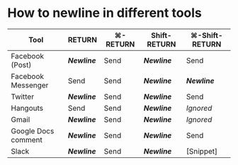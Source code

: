 # How to newline in different tools

| Tool                | RETURN        | ⌘-RETURN | Shift-RETURN  | ⌘-Shift-RETURN |
| ------------------- | ------------- | -------- | ------------- | -------------- |
| Facebook (Post)     | **_Newline_** | Send     | **_Newline_** | Send           |
| Facebook Messenger  | Send          | Send     | **_Newline_** | **_Newline_**  |
| Twitter             | **_Newline_** | Send     | **_Newline_** | Send           |
| Hangouts            | Send          | Send     | **_Newline_** | _Ignored_      |
| Gmail               | **_Newline_** | Send     | **_Newline_** | _Ignored_      |
| Google Docs comment | **_Newline_** | Send     | **_Newline_** | Send           |
| Slack               | **_Newline_** | Send     | **_Newline_** | [Snippet]      |

